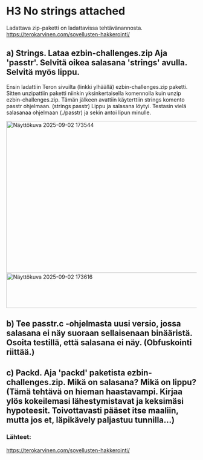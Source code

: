 # H3 No strings attached

Ladattava zip-paketti on ladattavissa tehtävänannosta. https://terokarvinen.com/sovellusten-hakkerointi/

## a) Strings. Lataa ezbin-challenges.zip Aja 'passtr'. Selvitä oikea salasana 'strings' avulla. Selvitä myös lippu.

Ensin ladattiin Teron sivuilta (linkki ylhäällä) ezbin-challenges.zip paketti. Sitten unzipattiin paketti niinkin yksinkertaisella komennolla kuin unzip ezbin-challenges.zip. Tämän jälkeen avattiin käyterttiin strings komento passtr ohjelmaan. (strings passtr) Lippu ja salasana löytyi. Testasin vielä salasanaa ohjelmaan (./passtr) ja sekin antoi lipun minulle. 

<img width="590" height="402" alt="Näyttökuva 2025-09-02 173544" src="https://github.com/user-attachments/assets/0eb94303-575f-4153-9a2c-86ac9d92ea3c" />

<img width="560" height="93" alt="Näyttökuva 2025-09-02 173616" src="https://github.com/user-attachments/assets/3e9abd4d-2434-4f62-af7e-83ec92244092" />



## b) Tee passtr.c -ohjelmasta uusi versio, jossa salasana ei näy suoraan sellaisenaan binääristä. Osoita testillä, että salasana ei näy. (Obfuskointi riittää.)

## c) Packd. Aja 'packd' paketista ezbin-challenges.zip. Mikä on salasana? Mikä on lippu? (Tämä tehtävä on hieman haastavampi. Kirjaa ylös kokeilemasi lähestymistavat ja keksimäsi hypoteesit. Toivottavasti pääset itse maaliin, mutta jos et, läpikävely paljastuu tunnilla...)

### Lähteet:
https://terokarvinen.com/sovellusten-hakkerointi/

